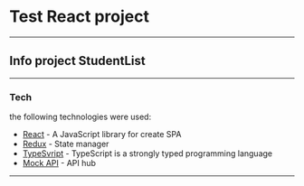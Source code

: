 # Test React project
---
## Info project **StudentList**


---
### Tech
the following technologies were used:

- [React](https://reactjs.org/) -  A JavaScript library for create SPA
- [Redux](https://redux.js.org/) - State manager
- [TypeSvript](https://www.typescriptlang.org/) - TypeScript is a strongly typed programming language
- [Mock API](https://mockapi.io/) - API hub
---

